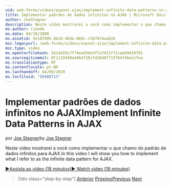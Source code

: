 ```yaml
---
uid: web-forms/videos/aspnet-ajax/implement-infinite-data-patterns-in-ajax
title: Implementar padrões de dados infinitos no AJAX | Microsoft Docs
author: JoeStagner
description: Neste vídeo mostrarei a você como implementar o que chamo do padrão de dados infinitos para AJAX.
ms.author: riande
ms.date: 04/10/2008
ms.assetid: 5e18f005-8b3d-4b9a-866c-c567874aa826
msc.legacyurl: /web-forms/videos/aspnet-ajax/implement-infinite-data-patterns-in-ajax
msc.type: video
ms.openlocfilehash: 5414a59c7f74ead56e3ffa7411ff1ceeb9419701
ms.sourcegitcommit: 0f1119340e4464720cfd16d0ff15764746ea1fea
ms.translationtype: MT
ms.contentlocale: pt-BR
ms.lasthandoff: 04/09/2019
ms.locfileid: "59408713"
---
```

# <a name="implement-infinite-data-patterns-in-ajax"></a><span data-ttu-id="0338e-103">Implementar padrões de dados infinitos no AJAX</span><span class="sxs-lookup"><span data-stu-id="0338e-103">Implement Infinite Data Patterns in AJAX</span></span>

<span data-ttu-id="0338e-104">por [Joe Stagner](https://github.com/JoeStagner)</span><span class="sxs-lookup"><span data-stu-id="0338e-104">by [Joe Stagner](https://github.com/JoeStagner)</span></span>

<span data-ttu-id="0338e-105">Neste vídeo mostrarei a você como implementar o que chamo do padrão de dados infinitos para AJAX.</span><span class="sxs-lookup"><span data-stu-id="0338e-105">In this video I will show you how to implement what I refer to as the infinite data pattern for AJAX.</span></span>

[<span data-ttu-id="0338e-106">&#9654;Assista ao vídeo (18 minutos)</span><span class="sxs-lookup"><span data-stu-id="0338e-106">&#9654; Watch video (18 minutes)</span></span>](https://channel9.msdn.com/Blogs/ASP-NET-Site-Videos/implement-infinite-data-patterns-in-ajax)

> [!div class="step-by-step"]
> <span data-ttu-id="0338e-107">[Anterior](use-aspnet-ajax-cascading-drop-down-control-to-access-a-database.md)
> [Próximo](basic-aspnet-authentication-in-an-ajax-enabled-application.md)</span><span class="sxs-lookup"><span data-stu-id="0338e-107">[Previous](use-aspnet-ajax-cascading-drop-down-control-to-access-a-database.md)
[Next](basic-aspnet-authentication-in-an-ajax-enabled-application.md)</span></span>
